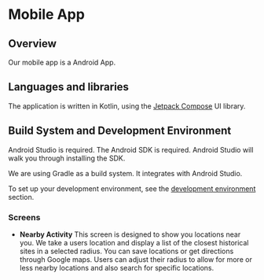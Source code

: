 # Mobile App


## Overview

Our mobile app is a Android App. 

## Languages and libraries

The application is written in Kotlin, using the [Jetpack Compose](https://developer.android.com/develop/ui/compose) UI library.


## Build System and Development Environment

Android Studio is required. The Android SDK is required. Android Studio will walk you through installing the SDK. 

We are using Gradle as a build system. It integrates with Android Studio.

To set up your development environment, see the [development environment](Development_Environment.md) section.



### Screens

- **Nearby Activity**
 This screen is designed to show you locations near you. We take a users location and display a list of the closest historical sites in a selected radius. You can save locations or get directions through Google maps. Users can adjust their radius to allow for more or less nearby locations and also search for specific locations.

     




